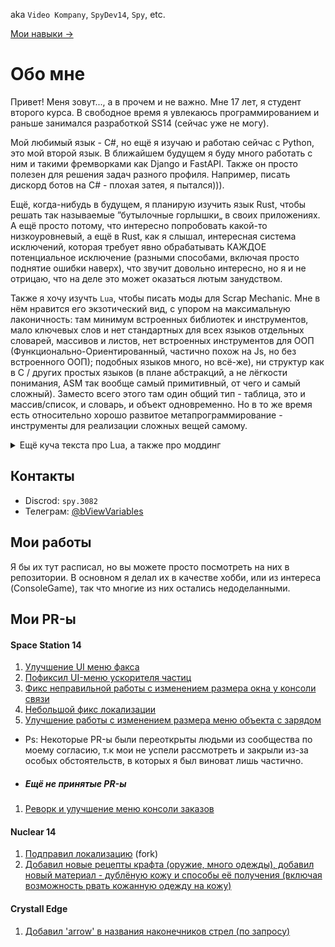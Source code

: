aka `Video Kompany`, `SpyDev14`, `Spy`, etc.

[Мои навыки ->](https://github.com/SpyDev14/SpyDev14/blob/main/my_skills.md)

# Обо мне
Привет! Меня зовут..., а в прочем и не важно. Мне 17 лет, я студент второго курса. В свободное время я увлекаюсь программированием и раньше занимался разработкой SS14 (сейчас уже не могу).

Мой любимый язык - C#, но ещё я изучаю и работаю сейчас с Python, это мой второй язык. В ближайшем будущем я буду много работать с ним и такими фремворками как Django и FastAPI. Также он просто полезен для решения задач разного профиля. Например, писать дискорд ботов на C# - плохая затея, я пытался))).

Ещё, когда-нибудь в будущем, я планирую изучить язык Rust, чтобы решать так называемые ”бутылочные горлышки„ в своих приложениях. А ещё просто потому, что интересно попробовать какой-то низкоуровневый, а ещё в Rust, как я слышал, интересная система исключений, которая требует явно обрабатывать КАЖДОЕ потенциальное исключение (разными способами, включая просто поднятие ошибки наверх), что звучит довольно интересно, но я и не отрицаю, что на деле это может оказаться лютым занудством.

Также я хочу изучть `Lua`, чтобы писать моды для Scrap Mechanic. Мне в нём нравится его экзотический вид, с упором на максимальную лаконичность: там минимум встроенных библиотек и инструментов, мало ключевых слов и нет стандартных для всех языков отдельных словарей, массивов и листов, нет встроенных инструментов для ООП (Функционально-Ориентированный, частично похож на Js, но без встроенного ООП); подобных языков много, но всё-же), ни структур как в C / других простых языков (в плане абстракций, а не лёгкости понимания, ASM так вообще самый примитивный, от чего и самый сложный). Заместо всего этого там один общий тип - таблица, это и массив/список, и словарь, и объект одновременно. Но в то же время есть относительно хорошо развитое метапрограммирование - инструменты для реализации сложных вещей самому.
<details>
  <summary>Ещё куча текста про Lua, а также про моддинг</summary>
Мне нравится как выглядит ООП в Lua, можно увидеть всю поднагтную работы классов и объектов, так как там всё строится на метатаблицах и функциях, то есть вы создаёте функции для создания таблиц определённого вида и после вы работаете с этими таблицами как с объектами, а наследование, инкапсуляцию и полиморфизм вы реализуете с помощью метатаблиц, которые определяют специфичное поведение (например, попытка обращения к несуществующему атрибуту таблицы, при реализации ООП вы бы сказали "попробуй поискать в родительской таблице"). Он лёгкий, так что проблем быть не должно. Кстати, это динамически типизированный, интерпретируемый язык.

Ой, чуть не забыл, ещё это встраиваемый язык! Совсем забыл сказать, почему же он такой примитивный и легковесный. Интерпретатор Lua весит всего 200кб! Это в 10 раз меньше, чем обычная png картинка (2мб)! Он в принципе очень часто используется как язык для написания игровых скриптов, и как язык для модов. Он используется в Project Zomboid, Scrap Mechanic, GMod и во многих других играх. Разработчики сами предоставляют API для написания модов (функции для взаимодействия с игрой).

Моддинг - это вообще отдельная тема, есть 2 вида: официально реализованный (обычно через Lua), то есть сами разработчики дали инструментарий и API для работы с игрой, либо от сообщества, основанный на DLL-инъекциях (встраивание скомпилированного кода в скомпилированные исходники самой игры). Такие моды пишут на компилируемых языках (например, Java, C++, C#). Всем известный Forge - это специальный инжектор кода, который нужен для создания сборок (множественной инъекции без конфликтов), из коробки предоставляющий удобный API. Хотя, такие крупные лаунчеры обычно делаются с поддержкой от самих разработчиков (Нотч шёл на встречу сообществу и помогал мододелам), это обычно делает такие лаунчеры стабильными и с гибким API.
  
</details>


## Контакты
- Discrod: `spy.3082`
- Телеграм: [@bViewVariables](https://web.telegram.org/k/#@bViewVariables)

## Мои работы
Я бы их тут расписал, но вы можете просто посмотреть на них в репозитории. В основном я делал их в качестве хобби, или из интереса (ConsoleGame), так что многие из них остались недоделанными.

## Мои PR-ы
#### Space Station 14
1. [Улучшение UI меню факса](https://github.com/space-wizards/space-station-14/pull/33825)
2. [Пофиксил UI-меню ускорителя частиц](https://github.com/space-wizards/space-station-14/pull/34037)
3. [Фикс неправильной работы с изменением размера окна у консоли связи](https://github.com/space-wizards/space-station-14/pull/33655)
4. [Небольшой фикс локализации](https://github.com/space-wizards/space-station-14/pull/33651)
5. [Улучшение работы с изменением размера меню объекта с зарядом](https://github.com/space-wizards/space-station-14/pull/34037)
- Ps: Некоторые PR-ы были переоткрыты людьми из сообщества по моему согласию, т.к мои не успели рассмотреть и закрыли из-за особых обстоятельств, в которых я был виноват лишь частично.

- ##### Ещё не принятые PR-ы
1. [Реворк и улучшение меню консоли заказов](https://github.com/space-wizards/space-station-14/pull/34052)

#### Nuclear 14
1. [Подправил локализацию](https://github.com/Corvax-Frontier/nuclear-14/commit/60e1aeefb13d6b989c60e4286828405e399c5388) (fork)
2. [Добавил новые рецепты крафта (оружие, много одежды), добавил новый материал - дублёную кожу и способы её получения (включая возможность рвать кожанную одежду на кожу)](https://github.com/Vault-Overseers/nuclear-14/pull/520)

#### Crystall Edge
1. [Добавил 'arrow' в названия наконечников стрел (по запросу)](https://github.com/crystallpunk-14/crystall-punk-14/pull/964)


<!---
SpyDev14/SpyDev14 is a ✨ special ✨ repository because its `README.md` (this file) appears on your GitHub profile.
You can click the Preview link to take a look at your changes.
--->

